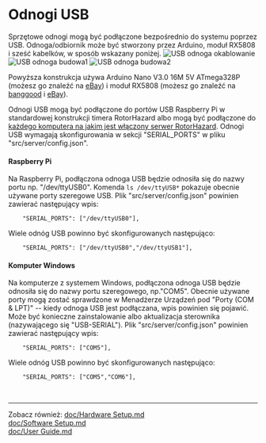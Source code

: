 ﻿# Odnogi USB

Sprzętowe odnogi mogą być podłączone bezpośrednio do systemu poprzez USB. Odnoga/odbiornik może być stworzony przez Arduino, moduł RX5808 i sześć kabelków, w sposób wskazany poniżej.
![USB odnoga okablowanie](img/USB_node_wiring.jpg)
![USB odnoga budowa1](img/USB_node_built1.jpg)
![USB odnoga budowa2](img/USB_node_built2.jpg)

Powyższa konstrukcja używa Arduino Nano V3.0 16M 5V ATmega328P (możesz go znaleźć na [eBay](https://www.ebay.com/sch/i.html?_nkw=Arduino+Nano+V3.0+16M+5V+ATmega328P)) i moduł RX5808 (możesz go znaleźć na [banggood](https://www.banggood.com/search/rx5808-module.html) i [eBay](https://www.ebay.com/sch/i.html?_nkw=rx5808+module)).
 
Odnogi USB mogą być podłączone do portów USB Raspberry Pi w standardowej konstrukcji timera RotorHazard albo mogą być podłączone do [każdego komputera na jakim jest włączony serwer RotorHazard](Software%20Setup.md#otheros). Odnogi USB wymagają skonfigurowania w sekcji "SERIAL_PORTS" w pliku "src/server/config.json".

#### Raspberry Pi

Na Raspberry Pi, podłączona odnoga USB będzie odnosiła się do nazwy portu np. "/dev/ttyUSB0".  Komenda ```ls /dev/ttyUSB*``` pokazuje obecnie używane porty szeregowe USB. Plik "src/server/config.json" powinien zawierać następujący wpis:
```
	"SERIAL_PORTS": ["/dev/ttyUSB0"],
```
Wiele odnóg USB powinno być skonfigurowanych następująco:
```
	"SERIAL_PORTS": ["/dev/ttyUSB0","/dev/ttyUSB1"],
```

#### Komputer Windows 

Na komputerze z systemem Windows, podłączona odnoga USB będzie odnosiła się do nazwy portu szeregowego, np."COM5". Obecnie używane porty mogą zostać sprawdzone w Menadżerze Urządzeń pod "Porty (COM & LPT)" -- kiedy odnoga USB jest podłączana, wpis powinien się pojawić. Może być konieczne zainstalowanie albo aktualizacja sterownika (nazywającego się "USB-SERIAL"). Plik "src/server/config.json" powinien zawierać następujący wpis:
```
	"SERIAL_PORTS": ["COM5"],
```
Wiele odnóg USB powinno być skonfigurowanych następująco:
```
	"SERIAL_PORTS": ["COM5","COM6"],
```

<br/>

-----------------------------

Zobacz również:
[doc/Hardware Setup.md](Hardware%20Setup.md)  
[doc/Software Setup.md](Software%20Setup.md)  
[doc/User Guide.md](User%20Guide.md)

